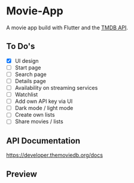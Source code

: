 # Movie-App
A movie app build with Flutter and the [TMDB API](https://www.themoviedb.org/).

## To Do's
- [x] UI design
- [ ] Start page
- [ ] Search page
- [ ] Details page
- [ ] Availability on streaming services
- [ ] Watchlist
- [ ] Add own API key via UI
- [ ] Dark mode / light mode
- [ ] Create own lists
- [ ] Share movies / lists

## API Documentation
https://developer.themoviedb.org/docs

## Preview
